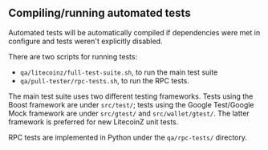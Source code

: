 Compiling/running automated tests
---------------------------------

Automated tests will be automatically compiled if dependencies were met in configure
and tests weren't explicitly disabled.

There are two scripts for running tests:

* ``qa/litecoinz/full-test-suite.sh``, to run the main test suite
* ``qa/pull-tester/rpc-tests.sh``, to run the RPC tests.

The main test suite uses two different testing frameworks. Tests using the Boost
framework are under ``src/test/``; tests using the Google Test/Google Mock
framework are under ``src/gtest/`` and ``src/wallet/gtest/``. The latter framework
is preferred for new LitecoinZ unit tests.

RPC tests are implemented in Python under the ``qa/rpc-tests/`` directory.
